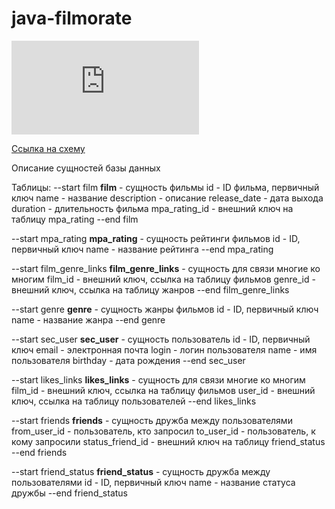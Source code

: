 # java-filmorate

![Снимок базы](https://github.com/SergeyAseev/java-filmorate/files/9176352/filmorate.pdf)

[Ссылка на схему](https://dbdiagram.io/d/62dd153c0d66c746553aa527)

Описание сущностей базы данных

Таблицы:
--start film
**film** - сущность фильмы
id - ID фильма, первичный ключ
name - название
description - описание
release_date - дата выхода
duration - длительность фильма
mpa_rating_id - внешний ключ на таблицу mpa_rating
--end film

--start mpa_rating
**mpa_rating** - сущность рейтинги фильмов
id - ID, первичный ключ
name - название рейтинга
--end mpa_rating

--start film_genre_links
**film_genre_links** - сущность для связи многие ко многим
film_id - внешний ключ, ссылка на таблицу фильмов
genre_id - внешний ключ, ссылка на таблицу жанров
--end film_genre_links

--start genre
**genre** - сущность жанры фильмов
id - ID, первичный ключ
name - название жанра
--end genre

--start sec_user
**sec_user** - сущность пользователь
id - ID, первичный ключ
email - электронная почта
login - логин пользователя
name - имя пользователя
birthday - дата рождения
--end sec_user

--start likes_links
**likes_links** - сущность для связи многие ко многим
film_id - внешний ключ, ссылка на таблицу фильмов
user_id - внешний ключ, ссылка на таблицу пользователей
--end likes_links

--start friends
**friends** - сущность дружба между пользователями
from_user_id - пользователь, кто запросил
to_user_id - пользователь, к кому запросили
status_friend_id - внешний ключ на таблицу friend_status
--end friends

--start friend_status
**friend_status** - сущность дружба между пользователями
id - ID, первичный ключ
name - название статуса дружбы
--end friend_status
